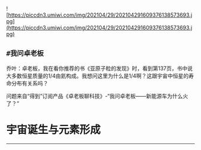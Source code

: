 ![https://piccdn3.umiwi.com/img/202104/29/202104291609376138573693.jpg](https://piccdn3.umiwi.com/img/202104/29/202104291609376138573693.jpg)

## `#我问卓老板`

乔叶：卓老板，我在看你推荐的书《亚原子粒的发现》时，看到第137页，书中说大多数恒星质量的1/4由氦构成。我想问这里为什么是1/4啊？这跟宇宙中恒星的寿命分布有关系吗？

问题来自“得到”订阅产品《卓老板聊科技》-“我问卓老板——新能源车为什么火了？”

# 宇宙诞生与元素形成

---
